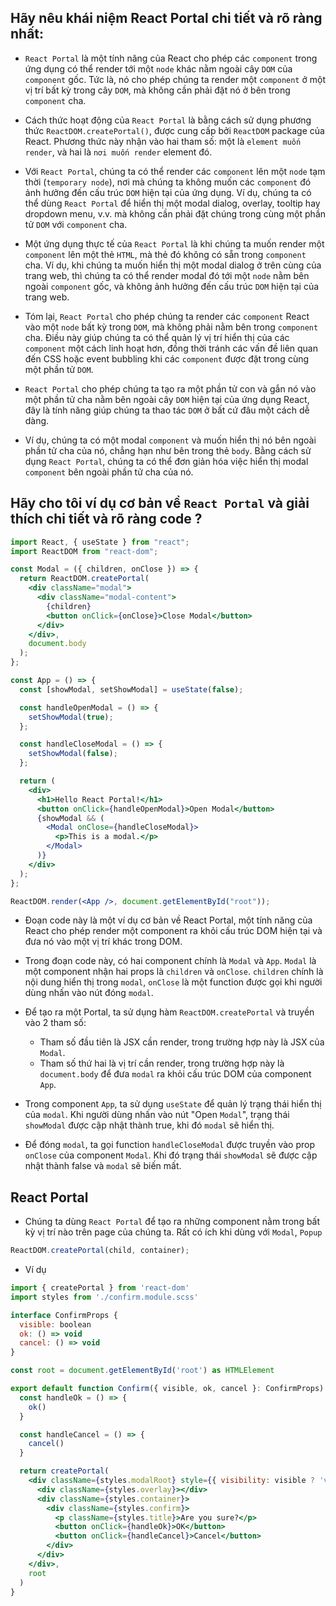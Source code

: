 ## Hãy nêu khái niệm React Portal chi tiết và rõ ràng nhất:

- `React Portal` là một tính năng của React cho phép các `component` trong ứng dụng có thể render tới một `node` khác nằm ngoài cây `DOM` của `component` gốc. Tức là, nó cho phép chúng ta render một `component` ở một vị trí bất kỳ trong cây `DOM`, mà không cần phải đặt nó ở bên trong `component` cha.

- Cách thức hoạt động của `React Portal` là bằng cách sử dụng phương thức `ReactDOM.createPortal()`, được cung cấp bởi `ReactDOM` package của React. Phương thức này nhận vào hai tham số: một là `element muốn render`, và hai là `nơi muốn render` element đó.

- Với `React Portal`, chúng ta có thể render các `component` lên một `node` tạm thời (`temporary node`), nơi mà chúng ta không muốn các `component` đó ảnh hưởng đến cấu trúc `DOM` hiện tại của ứng dụng. Ví dụ, chúng ta có thể dùng `React Portal` để hiển thị một modal dialog, overlay, tooltip hay dropdown menu, v.v. mà không cần phải đặt chúng trong cùng một phần tử `DOM` với `component` cha.

- Một ứng dụng thực tế của `React Portal` là khi chúng ta muốn render một `component` lên một thẻ `HTML`, mà thẻ đó không có sẵn trong `component` cha. Ví dụ, khi chúng ta muốn hiển thị một modal dialog ở trên cùng của trang web, thì chúng ta có thể render modal đó tới một `node` nằm bên ngoài `component` gốc, và không ảnh hưởng đến cấu trúc `DOM` hiện tại của trang web.

- Tóm lại, `React Portal` cho phép chúng ta render các `component` React vào một `node` bất kỳ trong `DOM`, mà không phải nằm bên trong `component` cha. Điều này giúp chúng ta có thể quản lý vị trí hiển thị của các `component` một cách linh hoạt hơn, đồng thời tránh các vấn đề liên quan đến CSS hoặc event bubbling khi các `component` được đặt trong cùng một phần tử `DOM`.

- `React Portal` cho phép chúng ta tạo ra một phần tử con và gắn nó vào một phần tử cha nằm bên ngoài cây `DOM` hiện tại của ứng dụng React, đây là tính năng giúp chúng ta thao tác `DOM` ở bất cứ đâu một cách dễ dàng.

- Ví dụ, chúng ta có một modal `component` và muốn hiển thị nó bên ngoài phần tử cha của nó, chẳng hạn như bên trong thẻ `body`. Bằng cách sử dụng `React Portal`, chúng ta có thể đơn giản hóa việc hiển thị modal `component` bên ngoài phần tử cha của nó.

## Hãy cho tôi ví dụ cơ bản về `React Portal` và giải thích chi tiết và rõ ràng code ?

```jsx
import React, { useState } from "react";
import ReactDOM from "react-dom";

const Modal = ({ children, onClose }) => {
  return ReactDOM.createPortal(
    <div className="modal">
      <div className="modal-content">
        {children}
        <button onClick={onClose}>Close Modal</button>
      </div>
    </div>,
    document.body
  );
};

const App = () => {
  const [showModal, setShowModal] = useState(false);

  const handleOpenModal = () => {
    setShowModal(true);
  };

  const handleCloseModal = () => {
    setShowModal(false);
  };

  return (
    <div>
      <h1>Hello React Portal!</h1>
      <button onClick={handleOpenModal}>Open Modal</button>
      {showModal && (
        <Modal onClose={handleCloseModal}>
          <p>This is a modal.</p>
        </Modal>
      )}
    </div>
  );
};

ReactDOM.render(<App />, document.getElementById("root"));
```

- Đoạn code này là một ví dụ cơ bản về React Portal, một tính năng của React cho phép render một component ra khỏi cấu trúc DOM hiện tại và đưa nó vào một vị trí khác trong DOM.

- Trong đoạn code này, có hai component chính là `Modal` và `App`. `Modal` là một component nhận hai props là `children` và `onClose`. `children` chính là nội dung hiển thị trong `modal`, `onClose` là một function được gọi khi người dùng nhấn vào nút đóng `modal`.

- Để tạo ra một Portal, ta sử dụng hàm `ReactDOM.createPortal` và truyền vào 2 tham số:

  - Tham số đầu tiên là JSX cần render, trong trường hợp này là JSX của `Modal`.
  - Tham số thứ hai là vị trí cần render, trong trường hợp này là `document.body` để đưa `modal` ra khỏi cấu trúc DOM của component `App`.

- Trong component `App`, ta sử dụng `useState` để quản lý trạng thái hiển thị của `modal`. Khi người dùng nhấn vào nút "Open `Modal`", trạng thái `showModal` được cập nhật thành true, khi đó `modal` sẽ hiển thị.

- Để đóng `modal`, ta gọi function `handleCloseModal` được truyền vào prop `onClose` của component `Modal`. Khi đó trạng thái `showModal` sẽ được cập nhật thành false và `modal` sẽ biến mất.

## React Portal

- Chúng ta dùng `React Portal` để tạo ra những component nằm trong bất kỳ vị trí nào trên page của chúng ta. Rất có ích khi dùng với `Modal`, `Popup`

```jsx
ReactDOM.createPortal(child, container);
```

- Ví dụ

```jsx
import { createPortal } from 'react-dom'
import styles from './confirm.module.scss'

interface ConfirmProps {
  visible: boolean
  ok: () => void
  cancel: () => void
}

const root = document.getElementById('root') as HTMLElement

export default function Confirm({ visible, ok, cancel }: ConfirmProps) {
  const handleOk = () => {
    ok()
  }

  const handleCancel = () => {
    cancel()
  }

  return createPortal(
    <div className={styles.modalRoot} style={{ visibility: visible ? 'visible' : 'hidden' }}>
      <div className={styles.overlay}></div>
      <div className={styles.container}>
        <div className={styles.confirm}>
          <p className={styles.title}>Are you sure?</p>
          <button onClick={handleOk}>OK</button>
          <button onClick={handleCancel}>Cancel</button>
        </div>
      </div>
    </div>,
    root
  )
}
```
